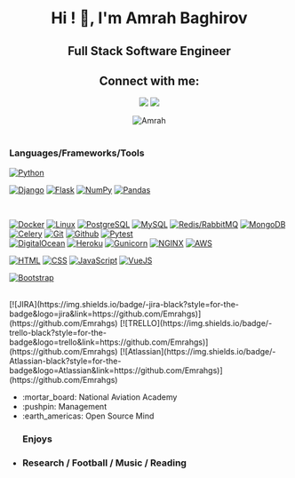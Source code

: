 <!-- - 👋 Hi, My name is Emrah
- I'm a backend developer
- Skils: Python / Django / Flask / RestApi / HTML / CSS / JS / MySQL / PostgreSQL / Redis / Docker 
- Check it if you want to contact me. EMail: bagirovemrah97@gmail.com 
<p align="center">
  <img src="https://media.giphy.com/media/KAq5w47R9rmTuvWOWa/giphy.gif" width="100">
  <img src="https://media.giphy.com/media/XAxylRMCdpbEWUAvr8/giphy.gif" width="100">
  <img src="https://media.giphy.com/media/fsEaZldNC8A1PJ3mwp/giphy.gif" width="100">
  <img src="https://i.giphy.com/media/KzJkzjggfGN5Py6nkT/200.webp" width="100">
  <br/>
  <br/>
  
  <img src="https://media.giphy.com/media/1yk0v6WtCinP5Ptz6G/giphy.gif" width="100">
  
</p>

[<img src='https://cdn.jsdelivr.net/npm/simple-icons@3.0.1/icons/linkedin.svg' alt='linkedin' height='40'>](https://www.linkedin.com/in/emrah-bagir-183896195/)  

![Emrah’s github stats](https://github-readme-stats.vercel.app/api?username=Emrahgs&count_private=true&show_icons=true&theme=gotham) -->


<h1 align="center">Hi ! 👋, I'm Amrah Baghirov</h1>
<h2 align="center" >Full Stack Software Engineer </h2>
<h2 align="center">Connect with me:</h2>
<p align="center">
  <a href="mailto:bagirovemrah97@gmail.com"><img src="https://img.shields.io/badge/e‑mail-D14836.svg?style=for-the-badge&logo=GMail&logoColor=white"/></a>
  <a href="https://twitter.com/amrah_7"><img src="https://img.shields.io/badge/twitter-1DA1F2.svg?style=for-the-badge&logo=twitter&logoColor=white"/></a>
<!--  <a href="https://www.instagram.com/hsnylb_/"><img src="https://img.shields.io/badge/telegram-26A5E4.svg?style=for-the-badge&logo=telegram&logoColor=white"/></a> -->
</p>

<div align="center">
 <img  align="top" src="https://github-readme-stats.vercel.app/api/top-langs/?username=Emrahgs&layout=compact&theme=onedark" alt="Amrah" />
</div>

<br/>

### Languages/Frameworks/Tools

[![Python](https://img.shields.io/badge/-Python-black?style=for-the-badge&logo=python&link=https://github.com/Emrahgs)](https://github.com/Emrahgs) 

[![Django](https://img.shields.io/badge/-Django-black?style=for-the-badge&logo=django&link=https://github.com/Emrahgs)](https://github.com/Emrahgs) 
[![Flask](https://img.shields.io/badge/-Flask-black?style=for-the-badge&logo=flask&link=https://github.com/Emrahgs)](https://github.com/Emrahgs) 
[![NumPy](https://img.shields.io/badge/-numpy-black?style=for-the-badge&logo=numpy&link=https://github.com/Emrahgs)](https://github.com/Emrahgs) 
[![Pandas](https://img.shields.io/badge/-pandas-black?style=for-the-badge&logo=pandas&link=https://github.com/Emrahgs)](https://github.com/Emrahgs) 
<!-- [![ReactRouter](https://img.shields.io/badge/-ReactRouter-black?style=for-the-badge&logo=react-router&link=https://github.com/Emrahgs)](https://github.com/Emrahgs)  -->
<br/>

[![Docker](https://img.shields.io/badge/-Docker-black?style=for-the-badge&logo=docker&link=https://github.com/Emrahgs)](https://github.com/Emrahgs) 
[![Linux](https://img.shields.io/badge/-linux-black?style=for-the-badge&logo=linux&link=https://github.com/Emrahgs)](https://github.com/Emrahgs) 
[![PostgreSQL](https://img.shields.io/badge/-PostgreSQL-black?style=for-the-badge&logo=PostgreSQL&link=https://github.com/Emrahgs)](https://github.com/Emrahgs) 
[![MySQL](https://img.shields.io/badge/-MySQL-black?style=for-the-badge&logo=MySQL&link=https://github.com/Emrahgs)](https://github.com/Emrahgs) 
[![Redis/RabbitMQ](https://img.shields.io/badge/-Redis/RabbitMQ-black?style=for-the-badge&logo=Redis/RabbitMQ&link=https://github.com/Emrahgs)](https://github.com/Emrahgs) 
[![MongoDB](https://img.shields.io/badge/-MongoDB-black?style=for-the-badge&logo=MongoDB&link=https://github.com/Emrahgs)](https://github.com/Emrahgs) 
[![Celery](https://img.shields.io/badge/-Celery-black?style=for-the-badge&logo=Celery&link=https://github.com/Emrahgs)](https://github.com/Emrahgs) 
[![Git](https://img.shields.io/badge/-Git-black?style=for-the-badge&logo=git&link=https://github.com/Emrahgs)](https://github.com/Emrahgs) 
[![Github](https://img.shields.io/badge/-Github-black?style=for-the-badge&logo=github&link=https://github.com/Emrahgs)](https://github.com/Emrahgs) 
[![Pytest](https://img.shields.io/badge/-Pytest-black?style=for-the-badge&logo=Pytest&link=https://github.com/Emrahgs)](https://github.com/Emrahgs) 
<br/>
[![DigitalOcean](https://img.shields.io/badge/-DigitalOcean-black?style=for-the-badge&logo=DigitalOcean&link=https://github.com/Emrahgs)](https://github.com/Emrahgs) 
[![Heroku](https://img.shields.io/badge/-Heroku-black?style=for-the-badge&logo=Heroku&link=https://github.com/Emrahgs)](https://github.com/Emrahgs) 
[![Gunicorn](https://img.shields.io/badge/-Gunicorn-black?style=for-the-badge&logo=Gunicorn&link=https://github.com/Emrahgs)](https://github.com/Emrahgs) 
[![NGINX](https://img.shields.io/badge/-Nginx-black?style=for-the-badge&logo=Nginx&link=https://github.com/Emrahgs)](https://github.com/Emrahgs) 
[![AWS](https://img.shields.io/badge/-aws-black?style=for-the-badge&logo=aws&link=https://github.com/Emrahgs)](https://github.com/Emrahgs) 
<br/>

[![HTML](https://img.shields.io/badge/-HTML5-black?style=for-the-badge&logo=html5&link=https://github.com/Emrahgs)](https://github.com/Emrahgs) 
[![CSS](https://img.shields.io/badge/-CSS3-black?style=for-the-badge&logo=css3&link=https://github.com/Emrahgs)](https://github.com/Emrahgs)
[![JavaScript](https://img.shields.io/badge/-JavaScript-black?style=for-the-badge&logo=javascript&link=https://github.com/Emrahgs)](https://github.com/Emrahgs)
[![VueJS](https://img.shields.io/badge/-VueJS-black?style=for-the-badge&logo=vuejs&link=https://github.com/Emrahgs)](https://github.com/Emrahgs)
<!-- [![Figma](https://img.shields.io/badge/-Figma-black?style=for-the-badge&logo=figma&link=https://github.com/Emrahgs)](https://github.com/Emrahgs) -->
[![Bootstrap](https://img.shields.io/badge/-Bootstrap-black?style=for-the-badge&logo=bootstrap&link=https://github.com/Emrahgs)](https://github.com/Emrahgs)
<!-- [![MaterialUI](https://img.shields.io/badge/-MaterialUi-black?style=for-the-badge&logo=material-ui&link=https://github.com/Emrahgs)](https://github.com/Emrahgs)  -->
<br/>
[![JIRA](https://img.shields.io/badge/-jira-black?style=for-the-badge&logo=jira&link=https://github.com/Emrahgs)](https://github.com/Emrahgs) 
[![TRELLO](https://img.shields.io/badge/-trello-black?style=for-the-badge&logo=trello&link=https://github.com/Emrahgs)](https://github.com/Emrahgs) 
[![Atlassian](https://img.shields.io/badge/-Atlassian-black?style=for-the-badge&logo=Atlassian&link=https://github.com/Emrahgs)](https://github.com/Emrahgs) 

<br/>

<ul>
  <li listStyle='none'> :mortar_board: National Aviation Academy </li>
  <li> :pushpin: Management </li>
  <li> :earth_americas: Open Source Mind </li>
</ul>

<ul>
 <h3> Enjoys<h3>
 <li> Research / Football / Music / Reading </li> 
</ul>
